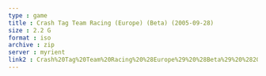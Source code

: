 ```yaml
---
type : game
title : Crash Tag Team Racing (Europe) (Beta) (2005-09-28)
size : 2.2 G
format : iso
archive : zip
server : myrient
link2 : Crash%20Tag%20Team%20Racing%20%28Europe%29%20%28Beta%29%20%282005-09-28%29
---
```

